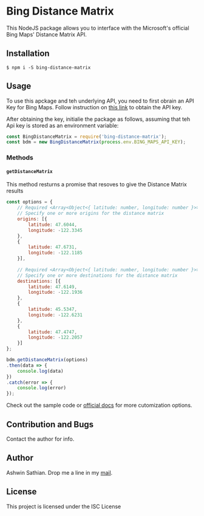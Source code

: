 # Bing Distance Matrix
This NodeJS package allows you to interface with the Microsoft's official Bing Maps' Distance Matrix API. 

## Installation

```shell
$ npm i -S bing-distance-matrix
```

## Usage

To use this apckage and teh underlying API, you need to first obrain an API Key for Bing Maps. Follow instruction on [this link](https://docs.microsoft.com/en-us/bingmaps/getting-started/bing-maps-dev-center-help/getting-a-bing-maps-key) to obtain the API key.

After obtaining the key, initialie the package as follows, assuming that teh Api key is stored as an environment variable:

```js
const BingDistanceMatrix = require('bing-distance-matrix');
const bdm = new BingDistanceMatrix(process.env.BING_MAPS_API_KEY);
```

### Methods

#### `getDistanceMatrix`
This method resturns a promise that resoves to give the Distance Matrix results

```js
const options = {
    // Required <Array<Object<{ latitude: number, longitude: number }>>>.
    // Specify one or more origins for the distance matrix
    origins: [{
        latitude: 47.6044,
        longitude: -122.3345
    },
    {
        latitude: 47.6731,
        longitude: -122.1185
    }],
    
    // Required <Array<Object<{ latitude: number, longitude: number }>>>.
    // Specify one or more destinations for the distance matrix
    destinations: [{
        latitude: 47.6149,
        longitude: -122.1936
    },
    {
        latitude: 45.5347,
        longitude: -122.6231
    }, 
    {
        latitude: 47.4747,
        longitude: -122.2057
    }]
};

bdm.getDistanceMatrix(options)
.then(data => {
    console.log(data)
})
.catch(error => {
    console.log(error)
});

```

Check out the sample code or [official docs](https://docs.microsoft.com/en-us/bingmaps/rest-services/routes/calculate-a-distance-matrix) for more cutomization options.

## Contribution and Bugs
Contact the author for info.

## Author
Ashwin Sathian. Drop me a line in my [mail](ashwinsathyan19@gmail.com).

## License
This project is licensed under the ISC License